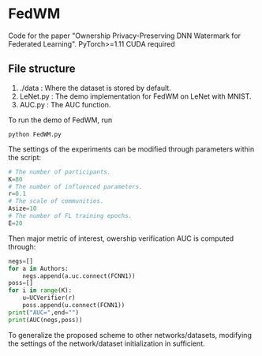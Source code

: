 # FedWM
Code for the paper "Ownership Privacy-Preserving DNN Watermark for Federated Learning".
PyTorch>=1.11
CUDA required

## File structure
1. ./data : Where the dataset is stored by default.
2. LeNet.py : The demo implementation for FedWM on LeNet with MNIST. 
3. AUC.py : The AUC function.

To run the demo of FedWM, run 

`python FedWM.py`

The settings of the experiments can be modified through parameters within the script:
```python
# The number of participants.
K=80
# The number of influenced parameters.
r=0.1
# The scale of communities.
Asize=10
# The number of FL training epochs.
E=20
```

Then major metric of interest, owership verification AUC is computed through:
```python
negs=[]
for a in Authors:
    negs.append(a.uc.connect(FCNN1))
poss=[]
for i in range(K):
    u=UCVerifier(r)
    poss.append(u.connect(FCNN1))
print("AUC=",end="")
print(AUC(negs,poss))
```

To generalize the proposed scheme to other networks/datasets, modifying the settings of the network/dataset initialization in sufficient. 

